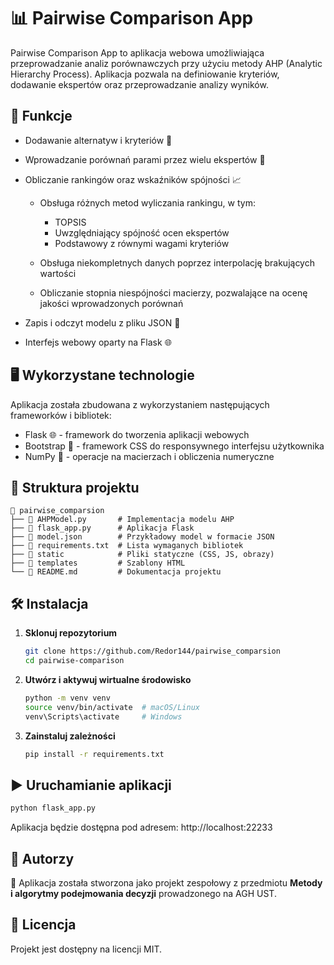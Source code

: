# 📊 Pairwise Comparison App

Pairwise Comparison App to aplikacja webowa umożliwiająca przeprowadzanie analiz porównawczych przy użyciu metody AHP (Analytic Hierarchy Process). Aplikacja pozwala na definiowanie kryteriów, dodawanie ekspertów oraz przeprowadzanie analizy wyników.

## 🚀 Funkcje

- Dodawanie alternatyw i kryteriów 🔢

- Wprowadzanie porównań parami przez wielu ekspertów 👥

- Obliczanie rankingów oraz wskaźników spójności 📈

  - Obsługa różnych metod wyliczania rankingu, w tym:

    - TOPSIS
    - Uwzględniający spójność ocen ekspertów
    - Podstawowy z równymi wagami kryteriów

  - Obsługa niekompletnych danych poprzez interpolację brakujących wartości

  - Obliczanie stopnia niespójności macierzy, pozwalające na ocenę jakości wprowadzonych porównań

- Zapis i odczyt modelu z pliku JSON 📂

- Interfejs webowy oparty na Flask 🌐

## 🖥️ Wykorzystane technologie

Aplikacja została zbudowana z wykorzystaniem następujących frameworków i bibliotek:

- Flask 🌐 - framework do tworzenia aplikacji webowych
- Bootstrap 🎨 - framework CSS do responsywnego interfejsu użytkownika
- NumPy 🔢 - operacje na macierzach i obliczenia numeryczne

## 📂 Struktura projektu

```
📂 pairwise_comparsion
├── 📄 AHPModel.py       # Implementacja modelu AHP
├── 📄 flask_app.py      # Aplikacja Flask
├── 📄 model.json        # Przykładowy model w formacie JSON
├── 📄 requirements.txt  # Lista wymaganych bibliotek
├── 📂 static            # Pliki statyczne (CSS, JS, obrazy)
├── 📂 templates         # Szablony HTML
└── 📄 README.md         # Dokumentacja projektu
```

## 🛠 Instalacja

1. **Sklonuj repozytorium**
   ```bash
   git clone https://github.com/Redor144/pairwise_comparsion
   cd pairwise-comparison
   ```
2. **Utwórz i aktywuj wirtualne środowisko**
   ```bash
   python -m venv venv
   source venv/bin/activate  # macOS/Linux
   venv\Scripts\activate     # Windows
   ```
3. **Zainstaluj zależności**
   ```bash
   pip install -r requirements.txt
   ```

## ▶️ Uruchamianie aplikacji

```bash
python flask_app.py
```

Aplikacja będzie dostępna pod adresem: http\://localhost:22233

## 👥 Autorzy

📌 Aplikacja została stworzona jako projekt zespołowy z przedmiotu **Metody i algorytmy podejmowania decyzji** prowadzonego na AGH UST.

## 📜 Licencja

Projekt jest dostępny na licencji MIT.

